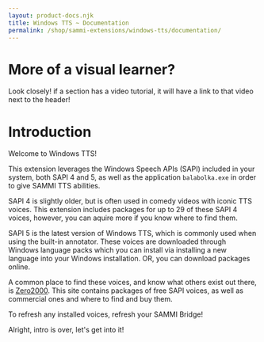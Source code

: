 ```yaml
---
layout: product-docs.njk
title: Windows TTS ~ Documentation
permalink: /shop/sammi-extensions/windows-tts/documentation/
---
```


# More of a visual learner?

Look closely! if a section has a video tutorial, it will have a link to that video next to the header!

# Introduction

Welcome to Windows TTS!

This extension leverages the Windows Speech APIs (SAPI) included in your system, both SAPI 4 and 5, as well as the application `balabolka.exe` in order to give SAMMI TTS abilities.

SAPI 4 is slightly older, but is often used in comedy videos with iconic TTS voices. This extension includes packages for up to 29 of these SAPI 4 voices, however, you can aquire more if you know where to find them.

SAPI 5 is the latest version of Windows TTS, which is commonly used when using the built-in annotator. These voices are downloaded through Windows language packs which you can install via installing a new language into your Windows installation. OR, you can download packages online.

A common place to find these voices, and know what others exist out there, is [Zero2000](https://www.zero2000.com/free-text-to-speech-natural-voices.html). This site contains packages of free SAPI voices, as well as commercial ones and where to find and buy them.

To refresh any installed voices, refresh your SAMMI Bridge!

Alright, intro is over, let's get into it!